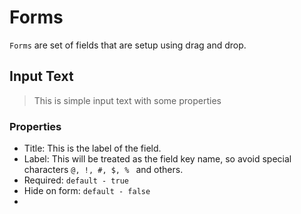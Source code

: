 # Forms

`Forms` are set of fields that are setup using drag and drop.


## Input Text
> This is simple input text with some properties
### Properties

 - Title: This is the label of the field.
 - Label: This will be treated as the field key name, so avoid special characters `@, !, #, $, % ` and others.
 - Required: `default - true`
 - Hide on form: `default - false`
 -  

